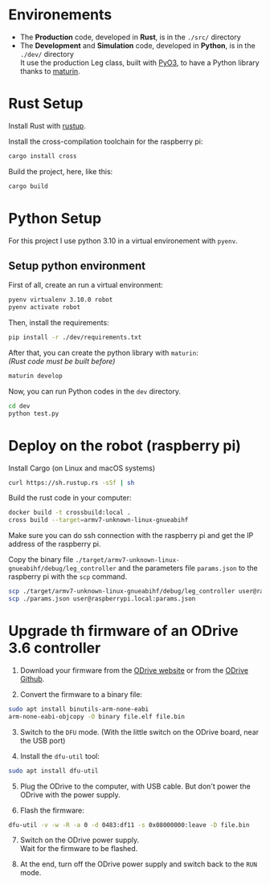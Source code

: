 # Environements
- The **Production** code, developed in **Rust**, is in the `./src/` directory      
- The **Development** and **Simulation** code, developed in **Python**, is in the `./dev/` directory        
It use the production Leg class, built with [PyO3](https://github.com/PyO3/pyo3), to have a Python library thanks to [maturin](https://github.com/PyO3/maturin).     

# Rust Setup
Install Rust with [rustup](https://rustup.rs/).     

Install the cross-compilation toolchain for the raspberry pi:    
```bash
cargo install cross
```     

Build the project, here, like this:    
```bash
cargo build
```

# Python Setup
For this project I use python 3.10 in a virtual environement with `pyenv`.

## Setup python environment
First of all, create an run a virtual environment:    
```bash
pyenv virtualenv 3.10.0 robot
pyenv activate robot
```
Then, install the requirements:      
``` bash
pip install -r ./dev/requirements.txt
```
After that, you can create the python library with `maturin`:   
*(Rust code must be built before)*    
```bash
maturin develop
```
Now, you can run Python codes in the `dev` directory.
```bash
cd dev
python test.py
```

# Deploy on the robot (raspberry pi)
Install Cargo (on Linux and macOS systems)   
``` bash
curl https://sh.rustup.rs -sSf | sh
```

Build the rust code in your computer:
``` bash
docker build -t crossbuild:local .
cross build --target=armv7-unknown-linux-gnueabihf
```

Make sure you can do ssh connection with the raspberry pi and get the IP address of the raspberry pi.   

Copy the binary file `./target/armv7-unknown-linux-gnueabihf/debug/leg_controller` and the parameters file `params.json` to the raspberry pi with the `scp` command.     
``` bash
scp ./target/armv7-unknown-linux-gnueabihf/debug/leg_controller user@raspberrypi.local:leg_controller
scp ./params.json user@raspberrypi.local:params.json
```

# Upgrade th firmware of an ODrive 3.6 controller

1. Download your firmware from the [ODrive website](https://docs.odriverobotics.com/releases/firmware) or from the [ODrive Github](https://github.com/odriverobotics/ODrive/releases).

2. Convert the firmware to a binary file:
``` bash
sudo apt install binutils-arm-none-eabi
arm-none-eabi-objcopy -O binary file.elf file.bin
```
3. Switch to the `DFU` mode. (With the little switch on the ODrive board, near the USB port)

4. Install the `dfu-util` tool:
``` bash
sudo apt install dfu-util
```

5. Plug the ODrive to the computer, with USB cable. But don't power the ODrive with the power supply.

6. Flash the firmware:
``` bash
dfu-util -v -w -R -a 0 -d 0483:df11 -s 0x08000000:leave -D file.bin
```

7. Switch on the ODrive power supply.   
Wait for the firmware to be flashed.

8. At the end, turn off the ODrive power supply and switch back to the `RUN` mode.